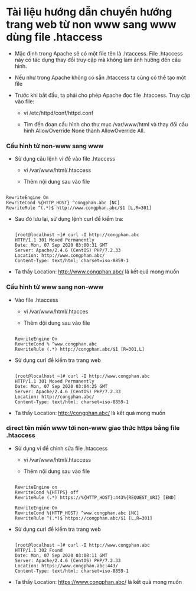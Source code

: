 # Tài liệu hướng dẫn chuyển hướng trang web từ non www sang www dùng file .htaccess

- Mặc định trong Apache sẽ có một file tên là .htaccess. File .htaccess này có tác dụng thay đổi truy cập mà không làm ảnh hưởng đến cấu hình.

- Nếu như trong Apache không có sẵn .htaccess ta cũng có thể tạo một file

- Trước khi bắt đầu, ta phải cho phép Apache đọc file .htaccess. Truy cập vào file:

    - vi /etc/httpd/conf/httpd.conf

    - Tìm đến đoạn cấu hình cho thư mục /var/www/html và thay đổi cấu hình AllowOverride None thành AllowOverride All.

### Cấu hình từ non-www sang www

- Sử dụng câu lệnh vi để vào file .htaccess
    
    - vi /var/www/html/.htaccess

    - Thêm nội dung sau vào file

```

RewriteEngine On
RewriteCond %{HTTP_HOST} ^congphan.abc [NC]
RewriteRule ^(.*)$ http://www.congphan.abc/$1 [L,R=301]

```

- Sau đó lưu lại, sử dụng lệnh curl để kiểm tra:

    ```

    [root@localhost ~]# curl -I http://congphan.abc
    HTTP/1.1 301 Moved Permanently
    Date: Mon, 07 Sep 2020 03:00:31 GMT
    Server: Apache/2.4.6 (CentOS) PHP/7.2.33
    Location: http://www.congphan.abc/
    Content-Type: text/html; charset=iso-8859-1

    ```

- Ta thấy Location: http://www.congphan.abc/ là kết quả mong muốn

### Cấu hình từ www sang non-www

- Vào file .htaccess

    - vi /var/www/html/.htacces

    - Thêm dội dung sau vào file

    ```
    
    RewriteEngine On
    RewriteCond % ^www.congphan.abc
    RewriteRule (.*) http://congphan.abc/$1 [R=301,L]

    ```

- Sử dụng curl để kiểm tra trang web

    ```
    
    [root@localhost ~]# curl -I http://www.congphan.abc
    HTTP/1.1 301 Moved Permanently
    Date: Mon, 07 Sep 2020 03:04:25 GMT
    Server: Apache/2.4.6 (CentOS) PHP/7.2.33
    Location: http://congphan.abc/
    Content-Type: text/html; charset=iso-8859-1

    ```

- Ta thấy Location: http://congphan.abc/ là kết quả mong muốn

### direct tên miền www tới non-www giao thức https bằng file .htaccess

- Sử dụng vi để chỉnh sửa file .htaccess

    - vi /var/www/html/.htaccess

    - Thêm nội dung sau vào file

    ```
    
    RewriteEngine on
    RewriteCond %{HTTPS} off
    RewriteRule (.*) https://%{HTTP_HOST}:443%{REQUEST_URI} [END]

    RewriteEngine On
    RewriteCond %{HTTP_HOST} ^www.congphan.abc [NC]
    RewriteRule ^(.*)$ https://congphan.abc/$1 [L,R=301]

    ```

- Sử dụng curl để kiểm tra trang web

    ```
    
    [root@localhost ~]# curl -I http://www.congphan.abc
    HTTP/1.1 302 Found
    Date: Mon, 07 Sep 2020 03:08:11 GMT
    Server: Apache/2.4.6 (CentOS) PHP/7.2.33
    Location: https://www.congphan.abc:443/
    Content-Type: text/html; charset=iso-8859-1
    
    ```

- Ta thấy Location: https://www.congphan.abc/ là kết quả mong muốn
